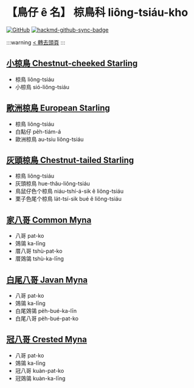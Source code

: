 # 【鳥仔 ê 名】 椋鳥科 liông-tsiáu-kho

[![GitHub](https://img.shields.io/badge/GitHub-black?logo=github)](https://github.com/siansiansu/tsiau-a-e-mia)
[![hackmd-github-sync-badge](https://hackmd.io/WN10RSs3RJW2PmuOC-eWAQ/badge)](https://hackmd.io/WN10RSs3RJW2PmuOC-eWAQ)

:::warning
[< 轉去頭頁](https://hackmd.io/@siansiansu/Hy4VzNvha)
:::

## [小椋鳥 Chestnut-cheeked Starling](https://ebird.org/species/chcsta1)

- 椋鳥 liông-tsiáu
- 小椋鳥 sió-liông-tsiáu

## [歐洲椋鳥 European Starling](https://ebird.org/species/eursta)

- 椋鳥 liông-tsiáu
- 白點仔 pe̍h-tiám-á
- 歐洲椋鳥 au-tsiu liông-tsiáu

## [灰頭椋鳥 Chestnut-tailed Starling](https://ebird.org/species/chtsta2)

- 椋鳥 liông-tsiáu
- 灰頭椋鳥 hue-thâu-liông-tsiáu
- 鳥鼠仔色个椋鳥 niáu-tshí-á-sik ê liông-tsiáu
- 栗子色尾个椋鳥 la̍t-tsí-sik bué ê liông-tsiáu

## [家八哥 Common Myna](https://ebird.org/species/commyn)

- 八哥 pat-ko
- 鵁鴒 ka-līng
- 厝八哥 tshù-pat-ko
- 厝鵁鴒 tshù-ka-līng

## [白尾八哥 Javan Myna](https://ebird.org/species/whvmyn)

- 八哥 pat-ko
- 鵁鴒 ka-līng
- 白尾鵁鴒 pe̍h-bué-ka-līn
- 白尾八哥 pe̍h-bué-pat-ko

## [冠八哥 Crested Myna](https://ebird.org/species/cremyn)

- 八哥 pat-ko
- 鵁鴒 ka-līng
- 冠八哥 kuàn-pat-ko
- 冠鵁鴒 kuàn-ka-līng
